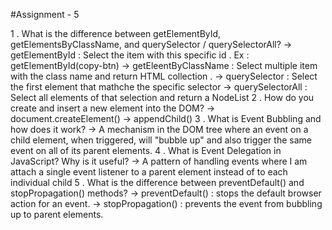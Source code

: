 #Assignment - 5

1 . What is the difference between getElementById, getElementsByClassName, and querySelector / querySelectorAll?
   -> getElementById : Select the item with this specific id . Ex : getElementById(copy-btn)
   -> getEleentByClassName : Select multiple item with the class name and return HTML collection . 
   -> querySelector : Select the first element that mathche the specific selector
   -> querySelectorAll : Select all elements of that selection and return a NodeList
2 . How do you create and insert a new element into the DOM?
   -> document.createElement()
   -> appendChild() 
3 . What is Event Bubbling and how does it work?
   -> A mechanism  in the DOM tree where an event on a child element, when triggered, will "bubble up" and also trigger the same event on all of its parent elements.
4 . What is Event Delegation in JavaScript? Why is it useful?
   -> A pattern of handling events where I am attach a single event listener to a parent element instead of to each individual child
5 . What is the difference between preventDefault() and stopPropagation() methods?
   -> preventDefault() : stops the default browser action for an event.
   -> stopPropagation() : prevents the event from bubbling up to parent elements.
